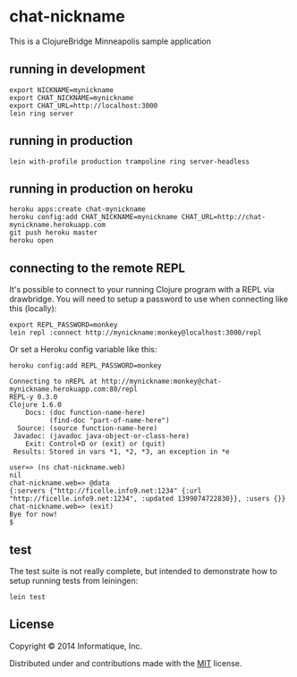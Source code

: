 # chat-nickname

This is a ClojureBridge Minneapolis sample application

## running in development

    export NICKNAME=mynickname
    export CHAT_NICKNAME=mynickname
    export CHAT_URL=http://localhost:3000
    lein ring server

## running in production

    lein with-profile production trampoline ring server-headless

## running in production on heroku

    heroku apps:create chat-mynickname
    heroku config:add CHAT_NICKNAME=mynickname CHAT_URL=http://chat-mynickname.herokuapp.com
    git push heroku master
    heroku open

## connecting to the remote REPL

It's possible to connect to your running Clojure program
with a REPL via drawbridge. You will need to setup a password
to use when connecting like this (locally):

    export REPL_PASSWORD=monkey
    lein repl :connect http://mynickname:monkey@localhost:3000/repl

Or set a Heroku config variable like this:

    heroku config:add REPL_PASSWORD=monkey

```$ lein repl :connect http://mynickname:monkey@chat-mynickname.herokuapp.com:80/repl
Connecting to nREPL at http://mynickname:monkey@chat-mynickname.herokuapp.com:80/repl
REPL-y 0.3.0
Clojure 1.6.0
    Docs: (doc function-name-here)
          (find-doc "part-of-name-here")
  Source: (source function-name-here)
 Javadoc: (javadoc java-object-or-class-here)
    Exit: Control+D or (exit) or (quit)
 Results: Stored in vars *1, *2, *3, an exception in *e

user=> (ns chat-nickname.web)
nil
chat-nickname.web=> @data
{:servers {"http://ficelle.info9.net:1234" {:url "http://ficelle.info9.net:1234", :updated 1399074722830}}, :users {}}
chat-nickname.web=> (exit)
Bye for now!
$
```

## test

The test suite is not really complete, but intended to demonstrate
how to setup running tests from leiningen:

    lein test

## License

Copyright © 2014 Informatique, Inc.

Distributed under and contributions made with the [MIT](http://opensource.org/licenses/MIT) license.
